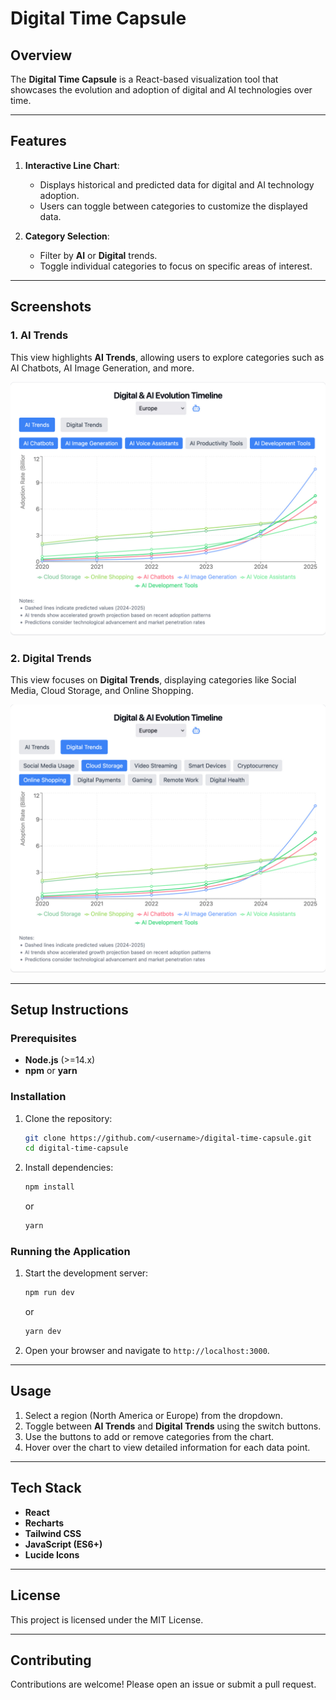 # Digital Time Capsule

## Overview
The **Digital Time Capsule** is a React-based visualization tool that showcases the evolution and adoption of digital and AI technologies over time.

---

## Features
1. **Interactive Line Chart**:
   - Displays historical and predicted data for digital and AI technology adoption.
   - Users can toggle between categories to customize the displayed data.

2. **Category Selection**:
   - Filter by **AI** or **Digital** trends.
   - Toggle individual categories to focus on specific areas of interest.

---

## Screenshots

### 1. AI Trends
This view highlights **AI Trends**, allowing users to explore categories such as AI Chatbots, AI Image Generation, and more.

![AI Trends Screenshot](screen1.jpg)

### 2. Digital Trends
This view focuses on **Digital Trends**, displaying categories like Social Media, Cloud Storage, and Online Shopping.

![Digital Trends Screenshot](screen2.jpg)

---

## Setup Instructions

### Prerequisites
- **Node.js** (>=14.x)
- **npm** or **yarn**

### Installation
1. Clone the repository:
   ```bash
   git clone https://github.com/<username>/digital-time-capsule.git
   cd digital-time-capsule
   ```
2. Install dependencies:
   ```bash
   npm install
   ```
   or
   ```bash
   yarn
   ```

### Running the Application
1. Start the development server:
   ```bash
   npm run dev
   ```
   or
   ```bash
   yarn dev
   ```
2. Open your browser and navigate to `http://localhost:3000`.

---

## Usage
1. Select a region (North America or Europe) from the dropdown.
2. Toggle between **AI Trends** and **Digital Trends** using the switch buttons.
3. Use the buttons to add or remove categories from the chart.
4. Hover over the chart to view detailed information for each data point.

---

## Tech Stack
- **React**
- **Recharts**
- **Tailwind CSS**
- **JavaScript (ES6+)**
- **Lucide Icons**

---

## License
This project is licensed under the MIT License.

---

## Contributing
Contributions are welcome! Please open an issue or submit a pull request.
